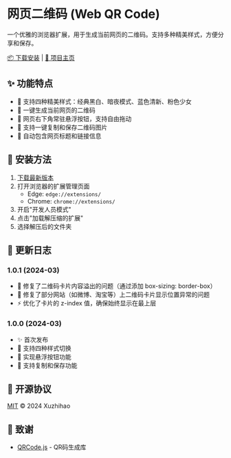# 网页二维码 (Web QR Code)

一个优雅的浏览器扩展，用于生成当前网页的二维码。支持多种精美样式，方便分享和保存。

[📦 下载安装](https://www.enchenggc.cn/downloads/web-qrcode.zip) | [🌟 项目主页](https://www.enchenggc.cn/)

## ✨ 功能特点

- 🎨 支持四种精美样式：经典黑白、暗夜模式、蓝色清新、粉色少女
- 📱 一键生成当前网页的二维码
- 🔄 网页右下角常驻悬浮按钮，支持自由拖动
- 💾 支持一键复制和保存二维码图片
- 📝 自动包含网页标题和链接信息

## 🚀 安装方法

1. [下载最新版本](https://www.enchenggc.cn/downloads/web-qrcode.zip)
2. 打开浏览器的扩展管理页面
   - Edge: `edge://extensions/`
   - Chrome: `chrome://extensions/`
3. 开启"开发人员模式"
4. 点击"加载解压缩的扩展"
5. 选择解压后的文件夹

## 📝 更新日志

### 1.0.1 (2024-03)
- 🐛 修复了二维码卡片内容溢出的问题（通过添加 box-sizing: border-box）
- 🐛 修复了部分网站（如微博、淘宝等）上二维码卡片显示位置异常的问题
- ⚡️ 优化了卡片的 z-index 值，确保始终显示在最上层

### 1.0.0 (2024-03)
- ✨ 首次发布
- 🎨 支持四种样式切换
- 🔄 实现悬浮按钮功能
- 💾 支持复制和保存功能

## 📄 开源协议

[MIT](./LICENSE) © 2024 Xuzhihao

## 🙏 致谢

- [QRCode.js](https://github.com/davidshimjs/qrcodejs) - QR码生成库 